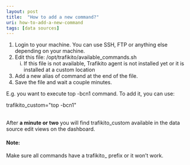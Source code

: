 ```yaml
---
layout: post
title:  "How to add a new command?"
uri: how-to-add-a-new-command
tags: [data sources]
---
```


<ol>
    <li>
        Login to your machine. You can use SSH, FTP or anything else depending on your machine.
    </li>
    <li>
        Edit this file: <span class="t-code">/opt/trafikito/available_commands.sh</span>
        <ol type="i">
            <li>If this file is not available, Trafikito agent is not installed yet or it is installed at a custom
                location
            </li>
        </ol>
    </li>
    <li>
        Add a new alias of command at the end of the file.
    </li>
    <li>
        Save the file and wait a couple minutes.
    </li>
</ol>

<!--more-->

<p>
    E.g. you want to execute <span class="t-code">top -bcn1</span> command. To add it, you can use:
</p>

<div class="t-code">trafikito_custom="top -bcn1"</div>
<br>

<p>
    After <strong>a minute or two</strong> you will find <span class="t-code">trafikito_custom</span> available in the
    data source edit views on the dashboard.
</p>

<h4>Note:</h4>
Make sure all commands have a <span class="t-code">trafikito_</span> prefix or it won’t work.

<!-- todo [link to Why all commands start with trafikito_?] -->
